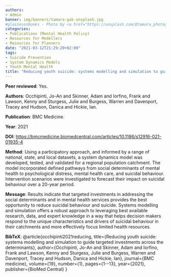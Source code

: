 ```yaml
---
authors:
- Admin
banner: img/banners/tamara-gak-unsplash.jpg
#glassesonbooks - Photo by <a href="https://unsplash.com/@tamara_photography?utm_source=unsplash&utm_medium=referral&utm_content=creditCopyText">Tamara Gak</a> on <a href="https://unsplash.com/s/photos/publication?utm_source=unsplash&utm_mediu
categories:
- Publications (Mental Health Policy)
- Resources for Modellers
- Resources for Planners
date: "2021-03-12T21:29:20+02:00"
tags:
- Suicide Prevention
- System Dynamics Models
- Youth Mental Health
title: "Reducing youth suicide: systems modelling and simulation to guide targeted investments across the determinants"
---
```


**Peer reviewed**: Yes.

**Authors**: Occhipinti, Jo-An and Skinner, Adam and Iorfino, Frank and Lawson, Kenny and Sturgess, Julie and Burgess, Warren and Davenport, Tracey and Hudson, Danica and Hickie, Ian.

**Publication**: BMC Medicine.

**Year**: 2021

**DOI**: https://bmcmedicine.biomedcentral.com/articles/10.1186/s12916-021-01935-4

**Method**: Using a participatory approach, and informed by a range of national, state, and local datasets, a system dynamics model was developed, tested, and validated for a regional population catchment. The model incorporated defined pathways from social determinants of mental health to psychological distress, mental health care, and suicidal behaviour. Intervention scenarios were investigated to forecast their impact on suicidal behaviour over a 20-year period. 

**Message**: Results indicate that targeted investments in addressing the social determinants and in mental health services provides the best opportunity to reduce suicidal behaviour and suicide. Systems modelling and simulation offers a robust approach to leveraging best available research, data, and expert knowledge in a way that helps decision makers respond to the unique characteristics and drivers of suicidal behaviour in their catchments and more effectively focus limited health resources.


**BibTeX**: @article{occhipinti2021reducing,
  title={Reducing youth suicide: systems modelling and simulation to guide targeted investments across the determinants},
  author={Occhipinti, Jo-An and Skinner, Adam and Iorfino, Frank and Lawson, Kenny and Sturgess, Julie and Burgess, Warren and Davenport, Tracey and Hudson, Danica and Hickie, Ian},
  journal={BMC medicine},
  volume={19},
  number={1},
  pages={1--13},
  year={2021},
  publisher={BioMed Central}
}
